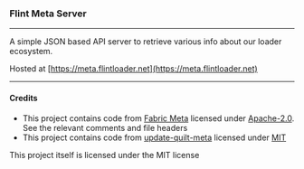 ### Flint Meta Server

***

A simple JSON based API server to retrieve various info about our loader ecosystem.

Hosted at [https://meta.flintloader.net](https://meta.flintloader.net)

***

#### Credits

* This project contains code from [Fabric Meta](https://github.com/FabricMC/fabric-meta) licensed under [Apache-2.0](https://github.com/FabricMC/fabric-meta/blob/master/LICENSE). See the relevant comments and file headers
* This project contains code from [update-quilt-meta](https://github.com/QuiltMC/update-quilt-meta) licensed under [MIT](https://github.com/QuiltMC/update-quilt-meta/blob/main/LICENSE)


This project itself is licensed under the MIT license